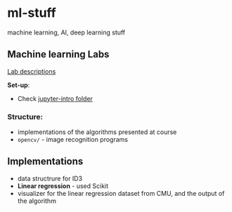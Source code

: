 # ml-stuff
machine learning, AI, deep learning stuff

## Machine learning Labs

[Lab descriptions](http://profs.info.uaic.ro/~rbenchea/rn.html)

**Set-up**:
- Check [jupyter-intro folder](https://github.com/xR86/ml-stuff/tree/master/jupyter-intro)

### Structure:
+ implementations of the algorithms presented at course
+ `opencv/` - image recognition programs

## Implementations
- data structrure for ID3 
- **Linear regression** - used Scikit
- visualizer for the linear regression dataset from CMU, and the output of the algorithm
